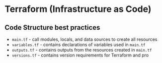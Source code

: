 # Terraform (Infrastructure as Code)

## Code Structure best practices

- `main.tf` - call modules, locals, and data sources to create all resources
- `variables.tf` - contains declarations of variables used in `main.tf`
- `outputs.tf` - contains outputs from the resources created in `main.tf`
- `versions.tf` - contains version requirements for Terraform and pro